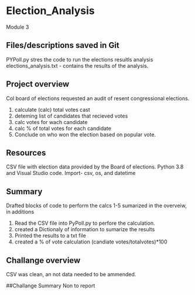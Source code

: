 # Election_Analysis
Module 3 
## Files/descriptions saved in Git  
PYPoll.py stres the code to run the elections resuitls analysis 
elections_analysis.txt - contains the results of the analysis.
## Project overview 
Col board of elections requested an audit of resent congressional elections. 
  1) calculate (calc) total votes cast 
  2) deteming list of candidates that recieved votes 
  3) calc votes for wach candidate
  4) calc % of total votes for each candidate
  5) Conclude on who won the election based on popular vote. 
## Resources
CSV file with election data provided by the Board of elections.
Python 3.8 and Visual Studio code.
Import- csv, os, and datetime 

## Summary 
Drafted blocks of code to perform the calcs 1-5 sumarized in the overveiw, in additions 
  1) Read the CSV file into PyPoll.py to perfore the calculation. 
  2) created a Dictionaly of information to sumarize the results 
  3) Printed the results to a txt file  
  4) created a % of vote calculation  (candiate votes/totalvotes)*100

## Challange overview
CSV was clean, an not data needed to be ammended. 

##Challange Summary
Non to report
